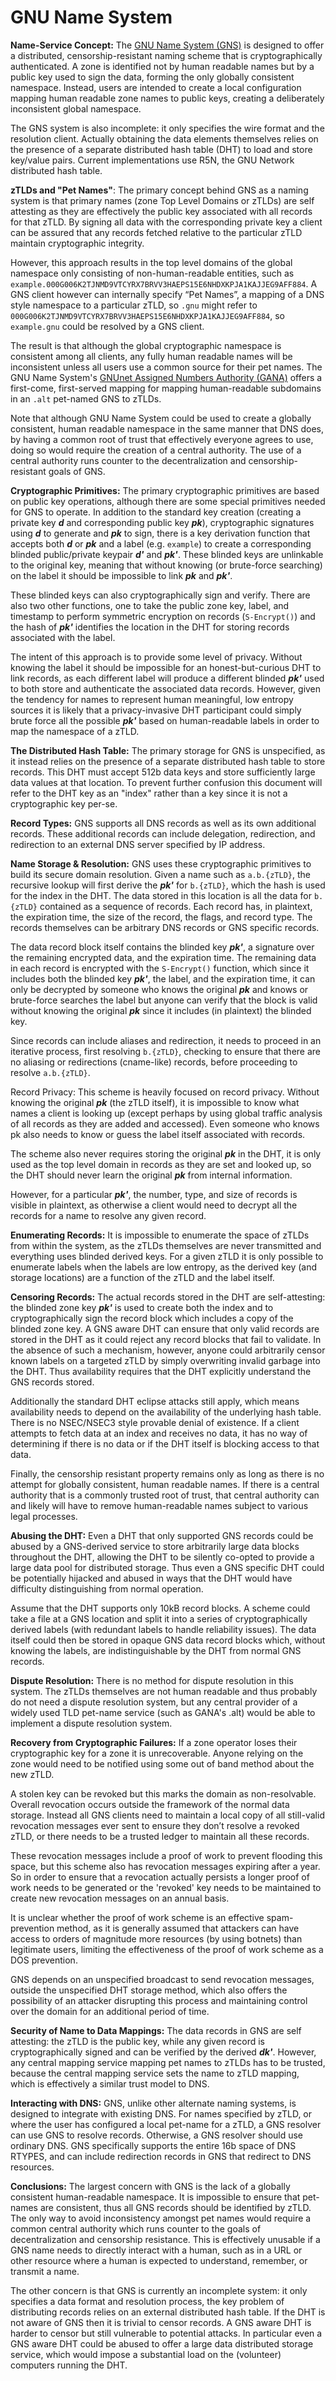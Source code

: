 ﻿---
layout: base
---

# GNU Name System

**Name-Service Concept:** The [GNU Name System
(GNS)](https://lsd.gnunet.org/lsd0001/) is designed to offer a
distributed, censorship-resistant naming scheme that is
cryptographically authenticated.  A zone is identified not by human
readable names but by a public key used to sign the data, forming the
only globally consistent namespace.  Instead, users are intended to
create a local configuration mapping human readable zone names to
public keys, creating a deliberately inconsistent global namespace.

The GNS system is also incomplete: it only specifies the wire format
and the resolution client.  Actually obtaining the data elements
themselves relies on the presence of a separate distributed hash table
(DHT) to load and store key/value pairs.  Current implementations use
R5N, the GNU Network distributed hash table.

**zTLDs and "Pet Names"**: The primary concept behind GNS as a naming
system is that primary names (zone Top Level Domains or zTLDs) are
self attesting as they are effectively the public key associated with
all records for that zTLD.  By signing all data with the corresponding
private key a client can be assured that any records fetched relative
to the particular zTLD maintain cryptographic integrity.

However, this approach results in the top level domains of the global
namespace only consisting of non-human-readable entities, such as
`example.000G006K2TJNMD9VTCYRX7BRVV3HAEPS15E6NHDXKPJA1KAJJEG9AFF884`.  A
GNS client however can internally specify “Pet Names”, a mapping of a
DNS style namespace to a particular zTLD, so `.gnu` might refer to
`000G006K2TJNMD9VTCYRX7BRVV3HAEPS15E6NHDXKPJA1KAJJEG9AFF884`, so
`example.gnu` could be resolved by a GNS client.

The result is that although the global cryptographic namespace is
consistent among all clients, any fully human readable names will be
inconsistent unless all users use a common source for their pet names.
The GNU Name System's [GNUnet Assigned Numbers Authority (GANA)](https://gana.gnunet.org/) offers
a first-come, first-served mapping for mapping human-readable
subdomains in an `.alt` pet-named GNS to zTLDs.

Note that although GNU Name System could be used to create a globally
consistent, human readable namespace in the same manner that DNS does,
by having a common root of trust that effectively everyone agrees to
use, doing so would require the creation of a central authority.  The
use of a central authority runs counter to the decentralization and
censorship-resistant goals of GNS.

**Cryptographic Primitives:** The primary cryptographic primitives are
based on public key operations, although there are some special
primitives needed for GNS to operate.  In addition to the standard key
creation (creating a private key ***d*** and corresponding public key
***pk***), cryptographic signatures using ***d*** to generate and
***pk*** to sign, there is a key derivation function that accepts both
***d*** or ***pk*** and a label (e.g. `example`) to create a
corresponding blinded public/private keypair ***d'*** and ***pk'***.
These blinded keys are unlinkable to the original key, meaning that
without knowing (or brute-force searching) on the label it should be
impossible to link ***pk*** and ***pk'***.

These blinded keys can also cryptographically sign and verify.  There
are also two other functions, one to take the public zone key, label,
and timestamp to perform symmetric encryption on records (`S-Encrypt()`)
and the hash of ***pk'*** identifies the location in the DHT for storing
records associated with the label.

The intent of this approach is to provide some level of privacy.
Without knowing the label it should be impossible for an
honest-but-curious DHT to link records, as each different label will
produce a different blinded ***pk'*** used to both store and authenticate
the associated data records.  However, given the tendency for names to
represent human meaningful, low entropy sources it is likely that a
privacy-invasive DHT participant could simply brute force all the
possible ***pk'*** based on human-readable labels in order to map the
namespace of a zTLD.

**The Distributed Hash Table:** The primary storage for GNS is
unspecified, as it instead relies on the presence of a separate
distributed hash table to store records.  This DHT must accept 512b
data keys and store sufficiently large data values at that location.
To prevent further confusion this document will refer to the DHT key
as an "index" rather than a key since it is not a cryptographic key
per-se.

**Record Types:** GNS supports all DNS records as well as its own
additional records.  These additional records can include delegation,
redirection, and redirection to an external DNS server specified by IP
address.

**Name Storage & Resolution:** GNS uses these cryptographic primitives
to build its secure domain resolution.  Given a name such as
`a.b.{zTLD}`, the recursive lookup will first derive the ***pk'*** for
`b.{zTLD}`, which the hash is used for the index in the DHT.  The data
stored in this location is all the data for `b.{zTLD}` contained as a
sequence of records.  Each record has, in plaintext, the expiration
time, the size of the record, the flags, and record type.  The records
themselves can be arbitrary DNS records or GNS specific records.

The data record block itself contains the blinded key ***pk'***, a
signature over the remaining encrypted data, and the expiration time.
The remaining data in each record is encrypted with the `S-Encrypt()`
function, which since it includes both the blinded key ***pk'***, the
label, and the expiration time, it can only be decrypted by someone
who knows the original ***pk*** and knows or brute-force searches the
label but anyone can verify that the block is valid without knowing
the original ***pk*** since it includes (in plaintext) the blinded key.

Since records can include aliases and redirection, it needs to proceed
in an iterative process, first resolving `b.{zTLD}`, checking to ensure
that there are no aliasing or redirections (cname-like) records,
before proceeding to resolve `a.b.{zTLD}`.

Record Privacy: This scheme is heavily focused on record privacy.
Without knowing the original ***pk*** (the zTLD itself), it is impossible to
know what names a client is looking up (except perhaps by using global
traffic analysis of all records as they are added and accessed).  Even
someone who knows pk also needs to know or guess the label itself
associated with records.

The scheme also never requires storing the original ***pk*** in the
DHT, it is only used as the top level domain in records as they are
set and looked up, so the DHT should never learn the original ***pk***
from internal information.

However, for a particular ***pk'***, the number, type, and size of
records is visible in plaintext, as otherwise a client would need to
decrypt all the records for a name to resolve any given record.

**Enumerating Records:** It is impossible to enumerate the space of zTLDs
from within the system, as the zTLDs themselves are never transmitted
and everything uses blinded derived keys.  For a given zTLD it is only
possible to enumerate labels when the labels are low entropy, as the
derived key (and storage locations) are a function of the zTLD and the
label itself.

**Censoring Records:** The actual records stored in the DHT are
self-attesting: the blinded zone key ***pk'*** is used to create both the
index and to cryptographically sign the record block which includes a
copy of the blinded zone key.  A GNS aware DHT can ensure that only
valid records are stored in the DHT as it could reject any record
blocks that fail to validate.  In the absence of such a mechanism,
however, anyone could arbitrarily censor known labels on a targeted
zTLD by simply overwriting invalid garbage into the DHT.  Thus
availability requires that the DHT explicitly understand the GNS
records stored.

Additionally the standard DHT eclipse attacks still apply, which means
availability needs to depend on the availability of the underlying
hash table.  There is no NSEC/NSEC3 style provable denial of
existence.  If a client attempts to fetch data at an index and
receives no data, it has no way of determining if there is no data or
if the DHT itself is blocking access to that data.

Finally, the censorship resistant property remains only as long as
there is no attempt for globally consistent, human readable names.  If
there is a central authority that is a commonly trusted root of trust,
that central authority can and likely will have to remove
human-readable names subject to various legal processes.

**Abusing the DHT:** Even a DHT that only supported GNS records could be
abused by a GNS-derived service to store arbitrarily large data blocks
throughout the DHT, allowing the DHT to be silently co-opted to
provide a large data pool for distributed storage.  Thus even a GNS
specific DHT could be potentially hijacked and abused in ways that the
DHT would have difficulty distinguishing from normal operation.

Assume that the DHT supports only 10kB record blocks.  A scheme could
take a file at a GNS location and split it into a series of
cryptographically derived labels (with redundant labels to handle
reliability issues).  The data itself could then be stored in opaque
GNS data record blocks which, without knowing the labels, are
indistinguishable by the DHT from normal GNS records.

**Dispute Resolution:** There is no method for dispute resolution in this
system.  The zTLDs themselves are not human readable and thus probably
do not need a dispute resolution system, but any central provider of a widely
used TLD pet-name service (such as GANA's .alt) would be able to
implement a dispute resolution system.

**Recovery from Cryptographic Failures:** If a zone operator loses
their cryptographic key for a zone it is unrecoverable.  Anyone
relying on the zone would need to be notified using some out of band
method about the new zTLD.

A stolen key can be revoked but this marks the domain as
non-resolvable.  Overall revocation occurs outside the framework of
the normal data storage.  Instead all GNS clients need to maintain a
local copy of all still-valid revocation messages ever sent to ensure
they don’t resolve a revoked zTLD, or there needs to be a trusted
ledger to maintain all these records.

These revocation messages include a proof of work to prevent flooding
this space, but this scheme also has revocation messages expiring
after a year.  So in order to ensure that a revocation actually
persists a longer proof of work needs to be generated or the 'revoked'
key needs to be maintained to create new revocation messages on an
annual basis.

It is unclear whether the proof of work scheme is an effective
spam-prevention method, as it is generally assumed that attackers can
have access to orders of magnitude more resources (by using botnets)
than legitimate users, limiting the effectiveness of the proof of work
scheme as a DOS prevention.

GNS depends on an unspecified broadcast to send revocation messages,
outside the unspecified DHT storage method, which also offers the
possibility of an attacker disrupting this process and maintaining
control over the domain for an additional period of time.

**Security of Name to Data Mappings:** The data records in GNS are self
attesting: the zTLD is the public key, while any given record is
cryptographically signed and can be verified by the derived ***dk'***.  However, any central mapping service mapping pet names to zTLDs has to be trusted, because the central mapping service sets the name to zTLD mapping, which is effectively a similar trust model to DNS.

**Interacting with DNS:** GNS, unlike other alternate naming systems, is
designed to integrate with existing DNS.  For names specified by zTLD,
or where the user has configured a local pet-name for a zTLD, a GNS
resolver can use GNS to resolve records.  Otherwise, a GNS resolver
should use ordinary DNS.  GNS specifically supports the entire 16b
space of DNS RTYPES, and can include redirection records in GNS that
redirect to DNS resources.

**Conclusions:** The largest concern with GNS is the lack of a
globally consistent human-readable namespace.  It is impossible to
ensure that pet-names are consistent, thus all GNS records should be
identified by zTLD.  The only way to avoid inconsistency amongst pet
names would require a common central authority which runs counter to
the goals of decentralization and censorship resistance.  This is
effectively unusable if a GNS name needs to directly interact with a
human, such as in a URL or other resource where a human is expected to
understand, remember, or transmit a name.

The other concern is that GNS is currently an incomplete system: it
only specifies a data format and resolution process, the key problem
of distributing records relies on an external distributed hash table.
If the DHT is not aware of GNS then it is trivial to censor records.
A GNS aware DHT is harder to censor but still vulnerable to potential
attacks.  In particular even a GNS aware DHT could be abused to offer
a large data distributed storage service, which would impose a
substantial load on the (volunteer) computers running the DHT.
